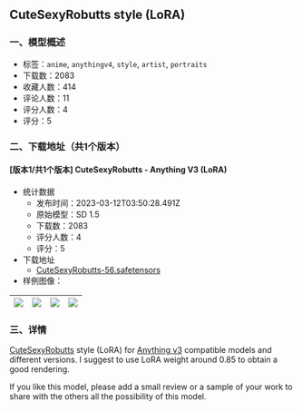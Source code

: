 ## CuteSexyRobutts style (LoRA)
### 一、模型概述

- 标签：`anime`, `anythingv4`, `style`, `artist`, `portraits`
- 下载数：2083
- 收藏人数：414
- 评论人数：11
- 评分人数：4
- 评分：5

### 二、下载地址（共1个版本）

#### [版本1/共1个版本] CuteSexyRobutts - Anything V3 (LoRA)

- 统计数据
  - 发布时间：2023-03-12T03:50:28.491Z
  - 原始模型：SD 1.5
  - 下载数：2083
  - 评分人数：4
  - 评分：5
- 下载地址
  - [CuteSexyRobutts-56.safetensors](https://civitai.com/api/download/models/21899)
- 样例图像：

| <img src="https://image.civitai.com/xG1nkqKTMzGDvpLrqFT7WA/7c3f43fc-ad35-4c82-702c-b76b4bc0be00/width=450/233988.jpeg" /> | <img src="https://image.civitai.com/xG1nkqKTMzGDvpLrqFT7WA/2c34e550-c628-46af-e05b-6efed31bb200/width=450/513427.jpeg" /> | <img src="https://image.civitai.com/xG1nkqKTMzGDvpLrqFT7WA/5216889a-48b6-49ad-ea23-7b5fc88c3600/width=450/233995.jpeg" /> | <img src="https://image.civitai.com/xG1nkqKTMzGDvpLrqFT7WA/f5bf9b07-9bb5-4069-3e7a-221344baab00/width=450/233994.jpeg" /> |
| ---- | ---- | ---- | ---- |


### 三、详情
<p><a rel="ugc" href="https://twitter.com/cutesexyrobutts">CuteSexyRobutts</a> style (LoRA) for <a target="_blank" rel="ugc" href="https://civitai.com/models/66/anything-v3">Anything v3</a> compatible models and different versions. I suggest to use LoRA weight around 0.85 to obtain a good rendering.</p><p>If you like this model, please add a small review or a sample of your work to share with the others all the possibility of this model.</p>
